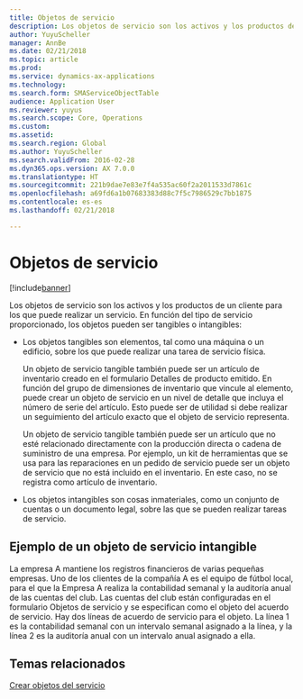 ```yaml
---
title: Objetos de servicio
description: Los objetos de servicio son los activos y los productos de un cliente para los que puede realizar un servicio.
author: YuyuScheller
manager: AnnBe
ms.date: 02/21/2018
ms.topic: article
ms.prod: 
ms.service: dynamics-ax-applications
ms.technology: 
ms.search.form: SMAServiceObjectTable
audience: Application User
ms.reviewer: yuyus
ms.search.scope: Core, Operations
ms.custom: 
ms.assetid: 
ms.search.region: Global
ms.author: YuyuScheller
ms.search.validFrom: 2016-02-28
ms.dyn365.ops.version: AX 7.0.0
ms.translationtype: HT
ms.sourcegitcommit: 221b9dae7e83e7f4a535ac60f2a2011533d7861c
ms.openlocfilehash: a69fd6a1b07683383d88c7f5c7986529c7bb1875
ms.contentlocale: es-es
ms.lasthandoff: 02/21/2018

---
```


# <a name="service-objects"></a>Objetos de servicio 

[!include[banner](../includes/banner.md)]

Los objetos de servicio son los activos y los productos de un cliente para los que puede realizar un servicio. En función del tipo de servicio proporcionado, los objetos pueden ser tangibles o intangibles:

-  Los objetos tangibles son elementos, tal como una máquina o un edificio, sobre los que puede realizar una tarea de servicio física.

    Un objeto de servicio tangible también puede ser un artículo de inventario creado en el formulario Detalles de producto emitido. En función del grupo de dimensiones de inventario que vincule al elemento, puede crear un objeto de servicio en un nivel de detalle que incluya el número de serie del artículo. Esto puede ser de utilidad si debe realizar un seguimiento del artículo exacto que el objeto de servicio representa.

    Un objeto de servicio tangible también puede ser un artículo que no esté relacionado directamente con la producción directa o cadena de suministro de una empresa. Por ejemplo, un kit de herramientas que se usa para las reparaciones en un pedido de servicio puede ser un objeto de servicio que no está incluido en el inventario. En este caso, no se registra como artículo de inventario.

-  Los objetos intangibles son cosas inmateriales, como un conjunto de cuentas o un documento legal, sobre las que se pueden realizar tareas de servicio.

## <a name="example-of-an-intangible-service-object"></a>Ejemplo de un objeto de servicio intangible

La empresa A mantiene los registros financieros de varias pequeñas empresas. Uno de los clientes de la compañía A es el equipo de fútbol local, para el que la Empresa A realiza la contabilidad semanal y la auditoría anual de las cuentas del club. Las cuentas del club están configuradas en el formulario Objetos de servicio y se especifican como el objeto del acuerdo de servicio. Hay dos líneas de acuerdo de servicio para el objeto. La línea 1 es la contabilidad semanal con un intervalo semanal asignado a la línea, y la línea 2 es la auditoría anual con un intervalo anual asignado a ella.

## <a name="related-topics"></a>Temas relacionados

[Crear objetos del servicio](create-service-objects.md)


